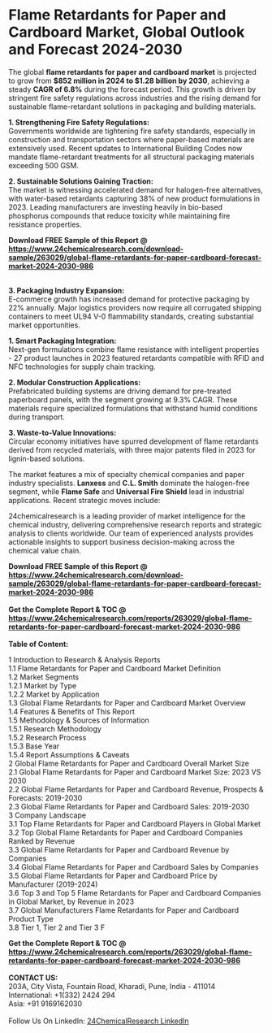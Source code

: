 <h1>Flame Retardants for Paper and Cardboard Market, Global Outlook and Forecast 2024-2030</h1><p>The global <strong>flame retardants for paper and cardboard market</strong> is projected to grow from <strong>$852 million in 2024 to $1.28 billion by 2030</strong>, achieving a steady <strong>CAGR of 6.8%</strong> during the forecast period. This growth is driven by stringent fire safety regulations across industries and the rising demand for sustainable flame-retardant solutions in packaging and building materials.</p><p><strong>1. Strengthening Fire Safety Regulations:</strong><br>
Governments worldwide are tightening fire safety standards, especially in construction and transportation sectors where paper-based materials are extensively used. Recent updates to International Building Codes now mandate flame-retardant treatments for all structural packaging materials exceeding 500 GSM.</p><p><strong>2. Sustainable Solutions Gaining Traction:</strong><br>
The market is witnessing accelerated demand for halogen-free alternatives, with water-based retardants capturing 38% of new product formulations in 2023. Leading manufacturers are investing heavily in bio-based phosphorus compounds that reduce toxicity while maintaining fire resistance properties.</p><div><b>Download FREE Sample of this Report @ 
            <a href="https://www.24chemicalresearch.com/download-sample/263029/global-flame-retardants-for-paper-cardboard-forecast-market-2024-2030-986">
            https://www.24chemicalresearch.com/download-sample/263029/global-flame-retardants-for-paper-cardboard-forecast-market-2024-2030-986</a></b></div><br><p><strong>3. Packaging Industry Expansion:</strong><br>
E-commerce growth has increased demand for protective packaging by 22% annually. Major logistics providers now require all corrugated shipping containers to meet UL94 V-0 flammability standards, creating substantial market opportunities.</p><p><strong>1. Smart Packaging Integration:</strong><br>
Next-gen formulations combine flame resistance with intelligent properties - 27 product launches in 2023 featured retardants compatible with RFID and NFC technologies for supply chain tracking.</p><p><strong>2. Modular Construction Applications:</strong><br>
Prefabricated building systems are driving demand for pre-treated paperboard panels, with the segment growing at 9.3% CAGR. These materials require specialized formulations that withstand humid conditions during transport.</p><p><strong>3. Waste-to-Value Innovations:</strong><br>
Circular economy initiatives have spurred development of flame retardants derived from recycled materials, with three major patents filed in 2023 for lignin-based solutions.</p><p>The market features a mix of specialty chemical companies and paper industry specialists. <strong>Lanxess</strong> and <strong>C.L. Smith</strong> dominate the halogen-free segment, while <strong>Flame Safe</strong> and <strong>Universal Fire Shield</strong> lead in industrial applications. Recent strategic moves include:</p><p>24chemicalresearch is a leading provider of market intelligence for the chemical industry, delivering comprehensive research reports and strategic analysis to clients worldwide. Our team of experienced analysts provides actionable insights to support business decision-making across the chemical value chain.</p><div><b>Download FREE Sample of this Report @ 
            <a href="https://www.24chemicalresearch.com/download-sample/263029/global-flame-retardants-for-paper-cardboard-forecast-market-2024-2030-986">
            https://www.24chemicalresearch.com/download-sample/263029/global-flame-retardants-for-paper-cardboard-forecast-market-2024-2030-986</a></b></div><br><div><b>Get the Complete Report & TOC @ 
            <a href="https://www.24chemicalresearch.com/reports/263029/global-flame-retardants-for-paper-cardboard-forecast-market-2024-2030-986">
            https://www.24chemicalresearch.com/reports/263029/global-flame-retardants-for-paper-cardboard-forecast-market-2024-2030-986</a></b></div><br>
            <b>Table of Content:</b><p>1 Introduction to Research & Analysis Reports<br />
    1.1 Flame Retardants for Paper and Cardboard Market Definition<br />
    1.2 Market Segments<br />
        1.2.1 Market by Type<br />
        1.2.2 Market by Application<br />
    1.3 Global Flame Retardants for Paper and Cardboard Market Overview<br />
    1.4 Features & Benefits of This Report<br />
    1.5 Methodology & Sources of Information<br />
        1.5.1 Research Methodology<br />
        1.5.2 Research Process<br />
        1.5.3 Base Year<br />
        1.5.4 Report Assumptions & Caveats<br />
2 Global Flame Retardants for Paper and Cardboard Overall Market Size<br />
    2.1 Global Flame Retardants for Paper and Cardboard Market Size: 2023 VS 2030<br />
    2.2 Global Flame Retardants for Paper and Cardboard Revenue, Prospects & Forecasts: 2019-2030<br />
    2.3 Global Flame Retardants for Paper and Cardboard Sales: 2019-2030<br />
3 Company Landscape<br />
    3.1 Top Flame Retardants for Paper and Cardboard Players in Global Market<br />
    3.2 Top Global Flame Retardants for Paper and Cardboard Companies Ranked by Revenue<br />
    3.3 Global Flame Retardants for Paper and Cardboard Revenue by Companies<br />
    3.4 Global Flame Retardants for Paper and Cardboard Sales by Companies<br />
    3.5 Global Flame Retardants for Paper and Cardboard Price by Manufacturer (2019-2024)<br />
    3.6 Top 3 and Top 5 Flame Retardants for Paper and Cardboard Companies in Global Market, by Revenue in 2023<br />
    3.7 Global Manufacturers Flame Retardants for Paper and Cardboard Product Type<br />
    3.8 Tier 1, Tier 2 and Tier 3 F</p><div><b>Get the Complete Report & TOC @ 
            <a href="https://www.24chemicalresearch.com/reports/263029/global-flame-retardants-for-paper-cardboard-forecast-market-2024-2030-986">
            https://www.24chemicalresearch.com/reports/263029/global-flame-retardants-for-paper-cardboard-forecast-market-2024-2030-986</a></b></div><br><b>CONTACT US:</b><br>
            203A, City Vista, Fountain Road, Kharadi, Pune, India - 411014<br>
            International: +1(332) 2424 294<br>
            Asia: +91 9169162030 <br><br>
            Follow Us On LinkedIn: <a href="https://www.linkedin.com/company/24chemicalresearch/">24ChemicalResearch LinkedIn</a>